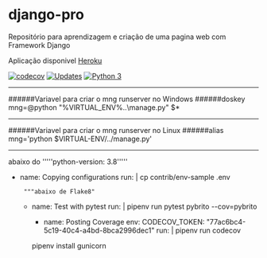# django-pro
Repositório para aprendizagem e criação de uma pagina web com Framework Django

Aplicação disponivel  [Heroku](https://britoscodedjango.herokuapp.com)


[![codecov](https://codecov.io/gh/JosemarBrito/django-pro/branch/main/graph/badge.svg?token=SR25BFQ3UL)](https://codecov.io/gh/JosemarBrito/django-pro)
[![Updates](https://pyup.io/repos/github/JosemarBrito/django-pro/shield.svg)](https://pyup.io/repos/github/JosemarBrito/django-pro/)
[![Python 3](https://pyup.io/repos/github/JosemarBrito/django-pro/python-3-shield.svg)](https://pyup.io/repos/github/JosemarBrito/django-pro/)

____
######Variavel para criar o mng runserver no Windows
######doskey mng=@python "%VIRTUAL_ENV%\..\manage.py" $*
____ 
######Variavel para criar o mng runserver no Linux
######alias mng='python $VIRTUAL-ENV/../manage.py' 
____


  abaixo do '''''python-version: 3.8''''' 
  
 - name: Copying configurations
      run: |
        cp contrib/env-sample .env
        
    
        
        
        
        """abaixo de Flake8"      
        
   - name: Test with pytest
      run: |
        pipenv run pytest pybrito --cov=pybrito
        
        - name: Posting Coverage
      env:
        CODECOV_TOKEN: "77ac6bc4-5c19-40c4-a4bd-8bca2996dec1"
      run: |
        pipenv run codecov
        
        
        
        pipenv install gunicorn
        